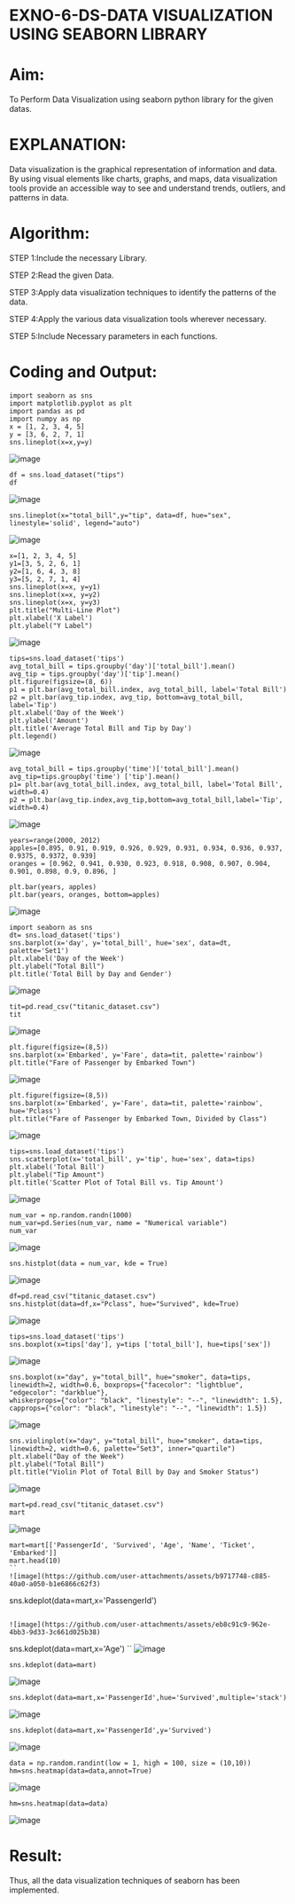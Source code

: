 # EXNO-6-DS-DATA VISUALIZATION USING SEABORN LIBRARY

# Aim:
  To Perform Data Visualization using seaborn python library for the given datas.

# EXPLANATION:
Data visualization is the graphical representation of information and data. By using visual elements like charts, graphs, and maps, data visualization tools provide an accessible way to see and understand trends, outliers, and patterns in data.

# Algorithm:
STEP 1:Include the necessary Library.

STEP 2:Read the given Data.

STEP 3:Apply data visualization techniques to identify the patterns of the data.

STEP 4:Apply the various data visualization tools wherever necessary.

STEP 5:Include Necessary parameters in each functions.

# Coding and Output:
 ```
import seaborn as sns
import matplotlib.pyplot as plt
import pandas as pd
import numpy as np
x = [1, 2, 3, 4, 5]
y = [3, 6, 2, 7, 1]
sns.lineplot(x=x,y=y)
```

![image](https://github.com/user-attachments/assets/83ce7b0b-bedd-4ad5-bf10-30859bca0972)

```
df = sns.load_dataset("tips")
df
```
![image](https://github.com/user-attachments/assets/cf8d8a3a-6e58-4306-83d5-bd4d848ff78f)

```
sns.lineplot(x="total_bill",y="tip", data=df, hue="sex", linestyle='solid', legend="auto")
```

![image](https://github.com/user-attachments/assets/e39f85e8-f125-4587-94a1-b0042646bb5c)
```
x=[1, 2, 3, 4, 5]
y1=[3, 5, 2, 6, 1]
y2=[1, 6, 4, 3, 8]
y3=[5, 2, 7, 1, 4]
sns.lineplot(x=x, y=y1)
sns.lineplot(x=x, y=y2)
sns.lineplot(x=x, y=y3)
plt.title("Multi-Line Plot")
plt.xlabel('X Label')
plt.ylabel("Y Label")
```

![image](https://github.com/user-attachments/assets/0101c9d3-6a11-4ebf-98d0-223e2b493b70)

```
tips=sns.load_dataset('tips')
avg_total_bill = tips.groupby('day')['total_bill'].mean()
avg_tip = tips.groupby('day')['tip'].mean()
plt.figure(figsize=(8, 6))
p1 = plt.bar(avg_total_bill.index, avg_total_bill, label='Total Bill')
p2 = plt.bar(avg_tip.index, avg_tip, bottom=avg_total_bill, label='Tip')
plt.xlabel('Day of the Week')
plt.ylabel('Amount')
plt.title('Average Total Bill and Tip by Day')
plt.legend()
```

![image](https://github.com/user-attachments/assets/0a9326f1-92a7-4ee7-9290-28a569044f20)

```
avg_total_bill = tips.groupby('time')['total_bill'].mean() 
avg_tip=tips.groupby('time') ['tip'].mean()
p1= plt.bar(avg_total_bill.index, avg_total_bill, label='Total Bill', width=0.4)
p2 = plt.bar(avg_tip.index,avg_tip,bottom=avg_total_bill,label='Tip', width=0.4)
```
![image](https://github.com/user-attachments/assets/56aeb398-b2ed-4d83-8d80-95d12a56b73e)

```
years=range(2000, 2012)
apples=[0.895, 0.91, 0.919, 0.926, 0.929, 0.931, 0.934, 0.936, 0.937, 0.9375, 0.9372, 0.939] 
oranges = [0.962, 0.941, 0.930, 0.923, 0.918, 0.908, 0.907, 0.904, 0.901, 0.898, 0.9, 0.896, ]
```
```
plt.bar(years, apples)
plt.bar(years, oranges, bottom=apples)
```

![image](https://github.com/user-attachments/assets/a097bde2-fe75-409b-89e0-8b39f7aeb033)

```
import seaborn as sns
dt= sns.load_dataset('tips')
sns.barplot(x='day', y='total_bill', hue='sex', data=dt, palette='Set1')
plt.xlabel('Day of the Week')
plt.ylabel("Total Bill")
plt.title('Total Bill by Day and Gender')
```

![image](https://github.com/user-attachments/assets/cf8ef7e0-177d-40f7-af21-989a944baae9)

```
tit=pd.read_csv("titanic_dataset.csv")
tit
```

![image](https://github.com/user-attachments/assets/5328bf34-4b56-4445-8c94-5f4105322275)

```
plt.figure(figsize=(8,5))
sns.barplot(x='Embarked', y='Fare', data=tit, palette='rainbow') 
plt.title("Fare of Passenger by Embarked Town")
```
![image](https://github.com/user-attachments/assets/382ed081-a334-4e2b-8952-c734fe466ae0)

```
plt.figure(figsize=(8,5))
sns.barplot(x='Embarked', y='Fare', data=tit, palette='rainbow', hue='Pclass') 
plt.title("Fare of Passenger by Embarked Town, Divided by Class")
```
![image](https://github.com/user-attachments/assets/e27d66ca-8e7b-4441-b318-342a04514b5d)

```
tips=sns.load_dataset('tips')
sns.scatterplot(x='total_bill', y='tip', hue='sex', data=tips)
plt.xlabel('Total Bill')
plt.ylabel("Tip Amount")
plt.title('Scatter Plot of Total Bill vs. Tip Amount')
```

![image](https://github.com/user-attachments/assets/ac5744fd-c9df-4ba7-a0bd-1acabe0da002)

```
num_var = np.random.randn(1000)
num_var=pd.Series(num_var, name = "Numerical variable")
num_var
```
![image](https://github.com/user-attachments/assets/4d523a54-40f4-4323-aaf4-68d40364e367)

```
sns.histplot(data = num_var, kde = True)
```

![image](https://github.com/user-attachments/assets/a67e4df4-7dd1-4955-92f5-7c31db45492d)


```
df=pd.read_csv("titanic_dataset.csv")
sns.histplot(data=df,x="Pclass", hue="Survived", kde=True)
```

![image](https://github.com/user-attachments/assets/2426649f-f7aa-47f1-a44f-d5b0ee39f4ea)

```
tips=sns.load_dataset('tips')
sns.boxplot(x=tips['day'], y=tips ['total_bill'], hue=tips['sex'])
```

![image](https://github.com/user-attachments/assets/cbd8f7b8-e8e4-4a37-90fe-32433fac60a4)

```
sns.boxplot(x="day", y="total_bill", hue="smoker", data=tips, linewidth=2, width=0.6, boxprops={"facecolor": "lightblue", "edgecolor": "darkblue"},
whiskerprops={"color": "black", "linestyle": "--", "linewidth": 1.5}, capprops={"color": "black", "linestyle": "--", "linewidth": 1.5})
```

![image](https://github.com/user-attachments/assets/347fb971-e82b-451d-b01e-da38e6b465e7)

```
sns.violinplot(x="day", y="total_bill", hue="smoker", data=tips, linewidth=2, width=0.6, palette="Set3", inner="quartile")
plt.xlabel("Day of the Week")
plt.ylabel("Total Bill")
plt.title("Violin Plot of Total Bill by Day and Smoker Status")
```
![image](https://github.com/user-attachments/assets/39d79e4c-7670-4138-b29c-2036d8bfe2c0)

```
mart=pd.read_csv("titanic_dataset.csv")
mart
```

![image](https://github.com/user-attachments/assets/6c82cdc6-1b53-4ef4-a324-4536126f4ef5)

```
mart=mart[['PassengerId', 'Survived', 'Age', 'Name', 'Ticket', 'Embarked']] 
mart.head(10)
``
![image](https://github.com/user-attachments/assets/b9717748-c885-40a0-a050-b1e6866c62f3)

```
sns.kdeplot(data=mart,x='PassengerId')
```

![image](https://github.com/user-attachments/assets/eb8c91c9-962e-4bb3-9d33-3c661d025b38)

```
sns.kdeplot(data=mart,x='Age')
``
![image](https://github.com/user-attachments/assets/379066ce-3e78-4246-af10-78cf83c72ef0)

```
sns.kdeplot(data=mart)
```
![image](https://github.com/user-attachments/assets/a6ba5a79-d82f-4f8a-9c53-a0a9707e0846)

```
sns.kdeplot(data=mart,x='PassengerId',hue='Survived',multiple='stack')
```
![image](https://github.com/user-attachments/assets/dfcd8ca2-4bd5-491f-a75a-88e32f508f3b)

```
sns.kdeplot(data=mart,x='PassengerId',y='Survived')
```

![image](https://github.com/user-attachments/assets/3567353e-3b96-4c8e-9df3-72daa607910e)

```
data = np.random.randint(low = 1, high = 100, size = (10,10))
hm=sns.heatmap(data=data,annot=True)
```
![image](https://github.com/user-attachments/assets/71217126-ccb2-4396-adff-81017f3f4b49)

```
hm=sns.heatmap(data=data)
```

![image](https://github.com/user-attachments/assets/9b92ccc7-20c8-4f24-8d98-b68af2519816)


# Result:
 Thus, all the data visualization techniques of seaborn has been implemented.
